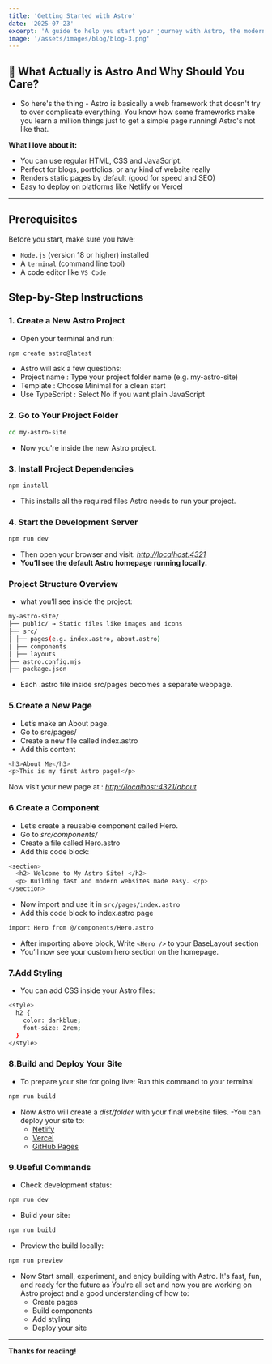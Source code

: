 ```yaml
---
title: 'Getting Started with Astro'
date: '2025-07-23'
excerpt: 'A guide to help you start your journey with Astro, the modern web framework built for speed and simplicity.'
image: '/assets/images/blog/blog-3.png'
---
```


## 🚀 What Actually is Astro And Why Should You Care?

- So here's the thing - Astro is basically a web framework that doesn't try to over complicate everything. You know how some frameworks make you learn a million things just to get a simple page running! Astro's not like that.

**What I love about it:**

- You can use regular HTML, CSS and JavaScript.
- Perfect for blogs, portfolios, or any kind of website really
- Renders static pages by default (good for speed and SEO)
- Easy to deploy on platforms like Netlify or Vercel

---

## Prerequisites

Before you start, make sure you have:

- `Node.js` (version 18 or higher) installed
- A `terminal` (command line tool)
- A code editor like `VS Code`

## Step-by-Step Instructions

### 1. Create a New Astro Project

- Open your terminal and run:

```bash
npm create astro@latest
```

- Astro will ask a few questions:
- Project name : Type your project folder name (e.g. my-astro-site)
- Template : Choose Minimal for a clean start
- Use TypeScript : Select No if you want plain JavaScript

### 2. Go to Your Project Folder

```bash
cd my-astro-site
```

- Now you're inside the new Astro project.

### 3. Install Project Dependencies

```bash
npm install
```

- This installs all the required files Astro needs to run your project.

### 4. Start the Development Server

```bash
npm run dev
```

- Then open your browser and visit:
  _[http://localhost:4321](http://localhost:4321)_
- **You’ll see the default Astro homepage running locally.**

### Project Structure Overview

- what you’ll see inside the project:

```bash
my-astro-site/
├── public/ → Static files like images and icons
├── src/
│ ├── pages(e.g. index.astro, about.astro)
│ ├── components
│ ├── layouts
├── astro.config.mjs
├── package.json
```

- Each .astro file inside src/pages becomes a separate webpage.

### 5.Create a New Page

- Let’s make an About page.
- Go to src/pages/
- Create a new file called index.astro
- Add this content

```bash
<h3>About Me</h3>
<p>This is my first Astro page!</p>
```

Now visit your new page at : _[http://localhost:4321/about](http://localhost:4321/about)_

### 6.Create a Component

- Let’s create a reusable component called Hero.
- Go to _src/components/_
- Create a file called Hero.astro
- Add this code block:

```bash
<section>
  <h2> Welcome to My Astro Site! </h2>
  <p> Building fast and modern websites made easy. </p>
</section>
```

- Now import and use it in `src/pages/index.astro`
- Add this code block to index.astro page

```bash
import Hero from @/components/Hero.astro
```

- After importing above block, Write `<Hero />` to your BaseLayout section
- You’ll now see your custom hero section on the homepage.

### 7.Add Styling

- You can add CSS inside your Astro files:

```bash
<style>
  h2 {
    color: darkblue;
    font-size: 2rem;
  }
</style>
```

### 8.Build and Deploy Your Site

- To prepare your site for going live: Run this command to your terminal

```bash
npm run build
```

- Now Astro will create a _dist/folder_ with your final website files.
  -You can deploy your site to:
  - [Netlify](https://www.netlify.com/)
  - [Vercel](https://vercel.com/)
  - [GitHub Pages](https://pages.github.com/)

### 9.Useful Commands

- Check development status:

```bash
npm run dev
```

- Build your site:

```bash
npm run build
```

- Preview the build locally:

```bash
npm run preview
```

- Now Start small, experiment, and enjoy building with Astro. It's fast, fun, and ready for the future as You're all set and now you are working on Astro project and a good understanding of how to:
  - Create pages
  - Build components
  - Add styling
  - Deploy your site

---

**Thanks for reading!**
